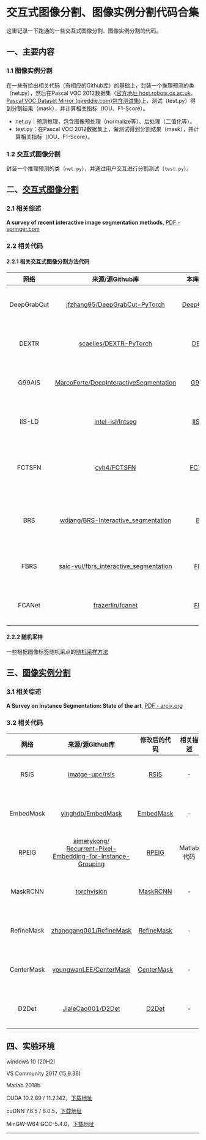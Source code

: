 # 交互式图像分割、图像实例分割代码合集

这里记录一下跑通的一些交互式图像分割、图像实例分割的代码。

## 一、主要内容

### 1.1 图像实例分割

在一些有给出相关代码（有相应的Github库）的基础上，封装一个推理预测的类（net.py），然后在Pascal VOC 2012数据集（[官方地址 host.robots.ox.ac.uk](http://host.robots.ox.ac.uk/pascal/VOC/voc2012/)、[Pascal VOC Dataset Mirror (pjreddie.com)包含测试集](https://pjreddie.com/projects/pascal-voc-dataset-mirror/))上，测试（test.py）得到分割结果（mask），并计算相关指标（IOU、F1-Score）。

- net.py：预测推理，包含图像预处理（normalize等）、后处理（二值化等）。
- test.py：在Pascal VOC 2012数据集上，做测试得到分割结果（mask），并计算相关指标（IOU、F1-Score）。

### 1.2 交互式图像分割

封装一个推理预测的类（`net.py`），并通过用户交互进行分割测试（`test.py`）。

## 二、[交互式图像分割](./InteractiveImageSegmentation)

### 2.1 相关综述

**A survey of recent interactive image segmentation methods**, [PDF - springer.com](https://link.springer.com/content/pdf/10.1007/s41095-020-0177-5.pdf)

### 2.2 相关代码

#### 2.2.1 相关交互式图像分割方法代码

| 网络 | 来源/源Github库 | 本库中地址 | 相关描述 | |
| :-----: | :-----: | :-----: | :-----: | :-----: |
| DeepGrabCut | [jfzhang95/DeepGrabCut-PyTorch](https://github.com/jfzhang95/DeepGrabCut-PyTorch) | [DeepGrabCut](./InteractiveImageSegmentation/DeepGrabCut) | - | [打包下载](https://github.com/BingqiangZhou/IntSeg_InsSeg_CodeCollection/releases/tag/deepgrabcut) |
| DEXTR | [scaelles/DEXTR-PyTorch](https://github.com/scaelles/DEXTR-PyTorch) | [DEXTR](./InteractiveImageSegmentation/DEXTR) | - | [打包下载](https://github.com/BingqiangZhou/IntSeg_InsSeg_CodeCollection/releases/tag/dextr) |
| G99AIS | [MarcoForte/DeepInteractiveSegmentation](https://github.com/MarcoForte/DeepInteractiveSegmentation) | [G99AIS](./InteractiveImageSegmentation/G99AIS) | - | [打包下载](https://github.com/BingqiangZhou/IntSeg_InsSeg_CodeCollection/releases/tag/g99ais) |
| IIS-LD | [intel-isl/Intseg](https://github.com/intel-isl/Intseg) | [IIS-LD](./InteractiveImageSegmentation/IIS-LD) | Tensorflow 1.x | [打包下载](https://github.com/BingqiangZhou/IntSeg_InsSeg_CodeCollection/releases/tag/iisld) |
| FCTSFN | [cyh4/FCTSFN](https://github.com/cyh4/FCTSFN) | [FCTSFN](./InteractiveImageSegmentation/FCTSFN) | Caffe</br>(通过OpenCV dnn</br>实现推理预测) | [打包下载](https://github.com/BingqiangZhou/IntSeg_InsSeg_CodeCollection/releases/tag/fctsfn) |
| BRS | [wdjang/BRS-Interactive_segmentation](https://github.com/wdjang/BRS-Interactive_segmentation) | [BRS](./InteractiveImageSegmentation/BRS) | Caffe</br>(通过OpenCV dnn</br>实现推理预测) | [打包下载](https://github.com/BingqiangZhou/IntSeg_InsSeg_CodeCollection/releases/tag/brs) |
| FBRS | [saic-vul/fbrs_interactive_segmentation](https://github.com/saic-vul/fbrs_interactive_segmentation) | [FBRS](./InteractiveImageSegmentation/FBRS) | - | [打包下载](https://github.com/BingqiangZhou/IntSeg_InsSeg_CodeCollection/releases/tag/fbrs) |
| FCANet | [frazerlin/fcanet](https://github.com/frazerlin/fcanet) | [FBRS](./InteractiveImageSegmentation/FCANet) | - | [打包下载](https://github.com/BingqiangZhou/IntSeg_InsSeg_CodeCollection/releases/tag/fcanet) |


#### 2.2.2 随机采样

一些根据图像标签随机采点的[随机采样方法](./InteractiveImageSegmentation/RandomSample/random_sample.py)

## 三、[图像实例分割](./ImageInstanceSegmentation)

### 3.1 相关综述

**A Survey on Instance Segmentation: State of the art**, [PDF - arcix.org](https://arxiv.org/pdf/2007.00047)

### 3.2 相关代码

| 网络 | 来源/源Github库 | 修改后的代码 | 相关描述 |  |
| :---: | :---: | :---: | :---: | :---: |
| RSIS | [imatge-upc/rsis](https://github.com/imatge-upc/rsis) | [RSIS](./ImageInstanceSegmentation/RSIS) | - | [打包下载](https://github.com/BingqiangZhou/IntSeg_InsSeg_CodeCollection/releases/tag/rsis) |
| EmbedMask | [yinghdb/EmbedMask](https://github.com/yinghdb/EmbedMask) | [EmbedMask](./ImageInstanceSegmentation/EmbedMask)  | - | [打包下载](https://github.com/BingqiangZhou/IntSeg_InsSeg_CodeCollection/releases/tag/embedmask) |
| RPEIG | <a href="https://github.com/aimerykong/Recurrent-Pixel-Embedding-for-Instance-Grouping">aimerykong/</br>Recurrent-Pixel-Embedding-for-Instance-Grouping</a> | [RPEIG](./ImageInstanceSegmentation/RPEIG) | Matlab代码 | [打包下载](https://github.com/BingqiangZhou/IntSeg_InsSeg_CodeCollection/releases/tag/rpeig) |
| MaskRCNN | [torchvision](https://pytorch.org/vision/stable/models.html#mask-r-cnn) | [MaskRCNN](./ImageInstanceSegmentation/MaskRCNN) | - |[打包下载](https://github.com/BingqiangZhou/IntSeg_InsSeg_CodeCollection/releases/tag/maskrcnn) |
| RefineMask | [zhanggang001/RefineMask](https://github.com/zhanggang001/RefineMask) | [RefineMask](./ImageInstanceSegmentation/RefineMask) | - | [打包下载](https://github.com/BingqiangZhou/IntSeg_InsSeg_CodeCollection/releases/tag/refinemask) |
| CenterMask | [youngwanLEE/CenterMask](https://github.com/youngwanLEE/CenterMask) | [CenterMask](./ImageInstanceSegmentation/CenterMask) | - |[打包下载](https://github.com/BingqiangZhou/IntSeg_InsSeg_CodeCollection/releases/tag/centermask) |
| D2Det | [JialeCao001/D2Det](https://github.com/JialeCao001/D2Det) | [D2Det](./ImageInstanceSegmentation/D2Det) | - |[打包下载](https://github.com/BingqiangZhou/IntSeg_InsSeg_CodeCollection/releases/tag/d2det) |

## 四、实验环境

windows 10 (20H2)

VS Community 2017 (15.9.36)

Matlab 2018b

CUDA 10.2.89 / 11.2.142，[下载地址](https://developer.nvidia.cn/cuda-toolkit-archive)

cuDNN 7.6.5 / 8.0.5，[下载地址](https://developer.nvidia.com/rdp/cudnn-archive)

MinGW-W64 GCC-5.4.0，[下载地址](https://sourceforge.net/projects/mingw-w64/files/mingw-w64/)

----
